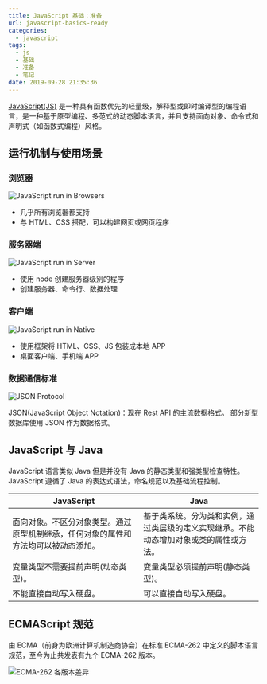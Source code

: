 ```yaml
---
title: JavaScript 基础：准备
url: javascript-basics-ready
categories:
  - javascript
tags:
  - js
  - 基础
  - 准备
  - 笔记
date: 2019-09-28 21:35:36
---
```


[JavaScript(JS)](https://developer.mozilla.org/docs/Web/JavaScript) 是一种具有函数优先的轻量级，解释型或即时编译型的编程语言，是一种基于原型编程、多范式的动态脚本语言，并且支持面向对象、命令式和声明式（如函数式编程）风格。

<!-- more -->

## 运行机制与使用场景

### 浏览器

![JavaScript run in Browsers](/assets/images/javascript/js-run-in-browser.png 'JavaScript 在浏览器中的运行机制')

- 几乎所有浏览器都支持
- 与 HTML、CSS 搭配，可以构建网页或网页程序

### 服务器端

![JavaScript run in Server](/assets/images/javascript/js-run-in-server.png 'JavaScript 在服务器端的运行机制')

- 使用 node 创建服务器级别的程序
- 创建服务器、命令行、数据处理

### 客户端

![JavaScript run in Native](/assets/images/javascript/js-run-in-native.png 'JavaScript 在客户端中的运行机制')

- 使用框架将 HTML、CSS、JS 包装成本地 APP
- 桌面客户端、手机端 APP

### 数据通信标准

![JSON Protocol](/assets/images/javascript/json-in-protocol.png 'JavaScript 数据通信标准')

JSON(JavaScript Object Notation)：现在 Rest API 的主流数据格式。
部分新型数据库使用 JSON 作为数据格式。

## JavaScript 与 Java

JavaScript 语言类似 Java 但是并没有 Java 的静态类型和强类型检查特性。JavaScript 遵循了 Java 的表达式语法，命名规范以及基础流程控制。

| JavaScript                                                                         | Java                                                                                   |
| ---------------------------------------------------------------------------------- | -------------------------------------------------------------------------------------- |
| 面向对象。不区分对象类型。通过原型机制继承，任何对象的属性和方法均可以被动态添加。 | 基于类系统。分为类和实例，通过类层级的定义实现继承。不能动态增加对象或类的属性或方法。 |
| 变量类型不需要提前声明(动态类型)。                                                 | 变量类型必须提前声明(静态类型)。                                                       |
| 不能直接自动写入硬盘。                                                             | 可以直接自动写入硬盘。                                                                 |

## ECMAScript 规范

由 ECMA（前身为欧洲计算机制造商协会）在标准 ECMA-262 中定义的脚本语言规范，至今为止共发表有九个 ECMA-262 版本。

![ECMA-262 各版本差异](/assets/images/javascript/ecma-262-history.png 'ECMA-262 各版本差异')
